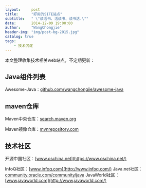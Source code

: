 ```yaml
---
layout:     post
title:      "好用的SITE站点"
subtitle:   " \"读活书、活读书、读书活.\""
date:       2014-12-09 19:00:00
author:     "WangChongjie"
header-img: "img/post-bg-2015.jpg"
catalog: true
tags:
    - 技术沉淀
---
```

本文整理收集技术相关web站点，不定期更新：

## Java组件列表

   Awesome-Java：[github.com/wangchongjie/awesome-java](https://github.com/wangchongjie/awesome-java)

## maven仓库

  Maven中央仓库：[search.maven.org](http://search.maven.org/)
  
  Maven镜像仓库：[mvnrepository.com](http://mvnrepository.com/)

## 技术社区

  开源中国社区：[www.oschina.net](https://www.oschina.net/)
  
  InfoQ社区：[www.infoq.com](http://www.infoq.com/)
  Java.net社区：[community.oracle.com/community/java](https://community.oracle.com/community/java)
  JavaWorld社区：[www.javaworld.com](http://www.javaworld.com/)